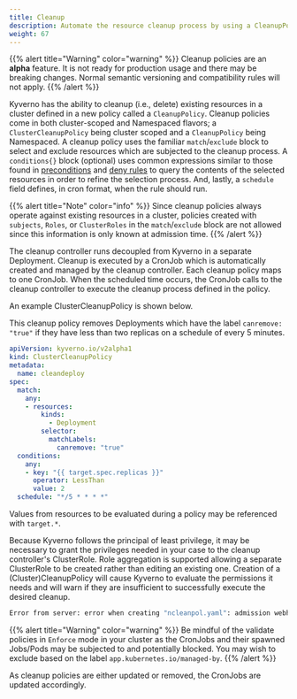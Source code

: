 ```yaml
---
title: Cleanup
description: Automate the resource cleanup process by using a CleanupPolicy. 
weight: 67
---
```


{{% alert title="Warning" color="warning" %}}
Cleanup policies are an **alpha** feature. It is not ready for production usage and there may be breaking changes. Normal semantic versioning and compatibility rules will not apply.
{{% /alert %}}

Kyverno has the ability to cleanup (i.e., delete) existing resources in a cluster defined in a new policy called a `CleanupPolicy`. Cleanup policies come in both cluster-scoped and Namespaced flavors; a `ClusterCleanupPolicy` being cluster scoped and a `CleanupPolicy` being Namespaced. A cleanup policy uses the familiar `match`/`exclude` block to select and exclude resources which are subjected to the cleanup process. A `conditions{}` block (optional) uses common expressions similar to those found in [preconditions](/docs/writing-policies/preconditions/) and [deny rules](/docs/writing-policies/validate/#deny-rules) to query the contents of the selected resources in order to refine the selection process. And, lastly, a `schedule` field defines, in cron format, when the rule should run.

{{% alert title="Note" color="info" %}}
Since cleanup policies always operate against existing resources in a cluster, policies created with `subjects`, `Roles`, or `ClusterRoles` in the `match`/`exclude` block are not allowed since this information is only known at admission time.
{{% /alert %}}

The cleanup controller runs decoupled from Kyverno in a separate Deployment. Cleanup is executed by a CronJob which is automatically created and managed by the cleanup controller. Each cleanup policy maps to one CronJob. When the scheduled time occurs, the CronJob calls to the cleanup controller to execute the cleanup process defined in the policy.

An example ClusterCleanupPolicy is shown below.

This cleanup policy removes Deployments which have the label `canremove: "true"` if they have less than two replicas on a schedule of every 5 minutes.

```yaml
apiVersion: kyverno.io/v2alpha1
kind: ClusterCleanupPolicy
metadata:
  name: cleandeploy
spec:
  match:
    any:
    - resources:
        kinds:
          - Deployment
        selector:
          matchLabels:
            canremove: "true"
  conditions:
    any:
    - key: "{{ target.spec.replicas }}"
      operator: LessThan
      value: 2
  schedule: "*/5 * * * *"
```

Values from resources to be evaluated during a policy may be referenced with `target.*`.

Because Kyverno follows the principal of least privilege, it may be necessary to grant the privileges needed in your case to the cleanup controller's ClusterRole. Role aggregation is supported allowing a separate ClusterRole to be created rather than editing an existing one. Creation of a (Cluster)CleanupPolicy will cause Kyverno to evaluate the permissions it needs and will warn if they are insufficient to successfully execute the desired cleanup.

```sh
Error from server: error when creating "ncleanpol.yaml": admission webhook "kyverno-cleanup-controller.kyverno.svc" denied the request: cleanup controller has no permission to delete kind Ingress
```

{{% alert title="Warning" color="warning" %}}
Be mindful of the validate policies in `Enforce` mode in your cluster as the CronJobs and their spawned Jobs/Pods may be subjected to and potentially blocked. You may wish to exclude based on the label `app.kubernetes.io/managed-by`.
{{% /alert %}}

As cleanup policies are either updated or removed, the CronJobs are updated accordingly.
